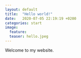 ```yaml
---
layout: default
title:  "Hello world!"
date:   2020-07-05 22:19:19 +0200
categories: start
image:
  feature: 
  teaser: hello.jpeg
---
```


Welcome to my website.
